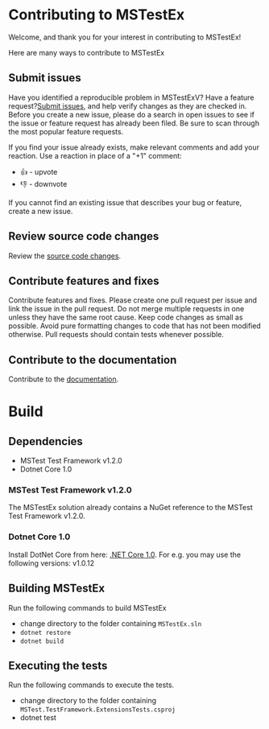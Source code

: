 # Contributing to MSTestEx
Welcome, and thank you for your interest in contributing to MSTestEx!

Here are many ways to contribute to MSTestEx
## Submit issues
Have you identified a reproducible problem in MSTestExV? Have a feature request?[Submit issues](https://github.com/pvlakshm/MSTestEx/issues), and help verify changes as they are checked in. Before you create a new issue, please do a search in open issues to see if the issue or feature request has already been filed. Be sure to scan through the most popular feature requests.

If you find your issue already exists, make relevant comments and add your reaction. Use a reaction in place of a "+1" comment:

- 👍 - upvote
- 👎 - downvote

If you cannot find an existing issue that describes your bug or feature, create a new issue.

## Review source code changes
Review the [source code changes](https://github.com/pvlakshm/MSTestEx/pulls).

## Contribute features and fixes
Contribute features and fixes.
Please create one pull request per issue and link the issue in the pull request. Do not merge multiple requests in one unless they have the same root cause. Keep code changes as small as possible. Avoid pure formatting changes to code that has not been modified otherwise. Pull requests should contain tests whenever possible.

## Contribute to the documentation
Contribute to the [documentation](./docs).

# Build
## Dependencies
- MSTest Test Framework v1.2.0
- Dotnet Core 1.0

### MSTest Test Framework v1.2.0
The MSTestEx solution already contains a NuGet reference to the MSTest Test Framework v1.2.0.

### Dotnet Core 1.0
Install DotNet Core from here: [.NET Core 1.0](https://dotnet.microsoft.com/download/dotnet-core/1.0). For e.g. you may use the following versions: v1.0.12

## Building MSTestEx
Run the following commands to build MSTestEx
- change directory to the folder containing ```MSTestEx.sln```
- ```dotnet restore```
- ```dotnet build```

## Executing the tests
Run the following commands to execute the tests.
- change directory to the folder containing ```MSTest.TestFramework.ExtensionsTests.csproj```
- dotnet test
